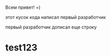 Всем привет! =)

этот кусок кода написал первый разработчик

первый разработчик дописал еще строку

# test123
